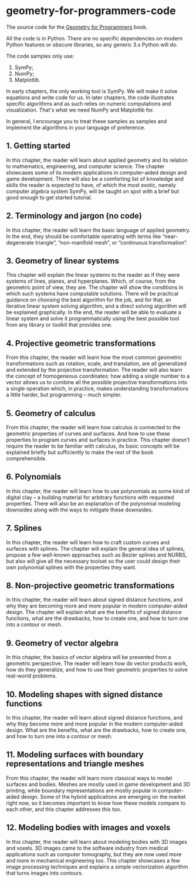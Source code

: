 # geometry-for-programmers-code
The source code for the [Geometry for Programmers](https://www.manning.com/books/geometry-for-programmers) book.

All the code is in Python. There are no specific dependencies on modern Python features or obscure libraries, so any generic 3.x Python will do. 

The code samples only use:
1. SymPy;
2. NumPy;
3. Matplotlib.

In early chapters, the only working tool is SymPy. We will make it solve equations and write code for us. In later chapters, the code illustrates specific algorithms and as such relies on numeric computations and visualization. That's what we need NumPy and Matplotlib for.

In general, I encourage you to treat these samples as samples and implement the algorithms in your language of preference.


## 1. Getting started 
In this chapter, the reader will learn about applied geometry and its relation to mathematics, engineering, and computer science. The chapter showcases some of its modern applications in computer-aided design and game development.  There will also be a comforting list of knowledge and skills the reader is expected to have, of which the most exotic, namely computer algebra system SymPy, will be taught on spot with a brief but good enough to get started tutorial.

## 2. Terminology and jargon (no code)
In this chapter, the reader will learn the basic language of applied geometry. In the end, they should be comfortable operating with terms like “near-degenerate triangle”, “non-manifold mesh”, or “continuous transformation”.

## 3. Geometry of linear systems
This chapter will explain the linear systems to the reader as if they were systems of lines, planes, and hyperplanes. Which, of course, from the geometric point of view, they are. The chapter will show the conditions in which such systems have computable solutions. There will be practical guidance on choosing the best algorithm for the job, and for that, an iterative linear system solving algorithm, and a direct solving algorithm will be explained graphically. In the end, the reader will be able to evaluate a linear system and solve it programmatically using the best possible tool from any library or toolkit that provides one. 

## 4. Projective geometric transformations
From this chapter, the reader will learn how the most common geometric transformations such as rotation, scale, and translation, are all generalized and extended by the projective transformation. The reader will also learn the concept of homogeneous coordinates: how adding a single number to a vector allows us to combine all the possible projective transformations into a single operation which, in practice, makes understanding transformations a little harder, but programming – much simpler.

## 5. Geometry of calculus
From this chapter, the reader will learn how calculus is connected to the geometric properties of curves and surfaces. And how to use these properties to program curves and surfaces in practice. This chapter doesn’t require the reader to be familiar with calculus, its basic concepts will be explained briefly but sufficiently to make the rest of the book comprehensible.

## 6. Polynomials
In this chapter, the reader will learn how to use polynomials as some kind of digital clay – a building material for arbitrary functions with requested properties. There will also be an explanation of the polynomial modeling downsides along with the ways to mitigate these downsides.

## 7. Splines
In this chapter, the reader will learn how to craft custom curves and surfaces with splines. The chapter will explain the general idea of splines, propose a few well-known approaches such as Bezier splines and NURBS, but also will give all the necessary toolset so the user could design their own polynomial splines with the properties they want.

## 8. Non-projective geometric transformations
In this chapter, the reader will learn about signed distance functions, and why they are becoming more and more popular in modern computer-aided design. The chapter will explain what are the benefits of signed distance functions, what are the drawbacks, how to create one, and how to turn one into a contour or mesh.

## 9. Geometry of vector algebra
In this chapter, the basics of vector algebra will be presented from a geometric perspective. The reader will learn how do vector products work, how do they generalize, and how to use their geometric properties to solve real-world problems.

## 10. Modeling shapes with signed distance functions
In this chapter, the reader will learn about signed distance functions, and why they become more and more popular in the modern computer-aided design. What are the benefits, what are the drawbacks, how to create one, and how to turn one into a contour or mesh.

## 11. Modeling surfaces with boundary representations and triangle meshes
From this chapter, the reader will learn more classical ways to model surfaces and bodies. Meshes are mostly used in game development and 3D printing, while boundary representations are mostly popular in computer-aided design. Some of the hybrid applications are emerging on the market right now, so it becomes important to know how these models compare to each other, and this chapter addresses this too.

## 12. Modeling bodies with images and voxels
In this chapter, the reader will learn about modeling bodies with 3D images and voxels. 3D images came to the software industry from medical applications such as computer tomography, but they are now used more and more in mechanical engineering too. This chapter showcases a few image processing techniques and explains a simple vectorization algorithm that turns images into contours.
